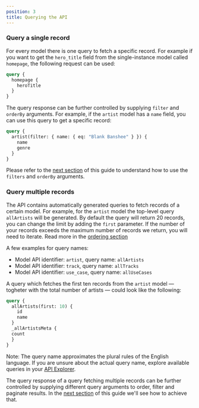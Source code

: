 ```yaml
---
position: 3
title: Querying the API
---
```


### Query a single record

For every model there is one query to fetch a specific record. For example if you want to get the `hero_title` field from the single-instance model called `homepage`, the following request can be used:

```graphql
query {
  homepage {
    heroTitle
  }
}
```

The query response can be further controlled by supplying `filter` and `orderBy` arguments. For example, if the `artist` model has a `name` field, you can use this query to get a specific record:

```graphql
query {
  artist(filter: { name: { eq: "Blank Banshee" } }) {
    name
    genre
  }
}
```

Please refer to the [next section](/docs/graphql/filtering/) of this guide to understand how to use the `filters` and `orderBy` arguments.

### Query multiple records

The API contains automatically generated queries to fetch records of a certain model. For example, for the `artist` model the top-level query `allArtists` will be generated. By default the query will return 20 records, you can change the limit by adding the `first` parameter. If the number of your records exceeds the maximum number of records we return, you will need to iterate. Read more in the [ordering section](/docs/graphql/ordering/)

A few examples for query names:

* Model API identifier: `artist`, query name: `allArtists`
* Model API identifier: `track`, query name: `allTracks` 
* Model API identifier: `use_case`, query name: `allUseCases`

A query which fetches the first ten records from the `artist` model — togheter with the total number of artists — could look like the following:

```graphql
query {
  allArtists(first: 10) {
    id
    name
  }
  _allArtistsMeta {
  count
  }
}
```

Note: The query name approximates the plural rules of the English language. If you are unsure about the actual query name, explore available queries in your [API Explorer](https://graphql.datocms.com/graphiql).

The query response of a query fetching multiple records can be further controlled by supplying different query arguments to order, filter and paginate results. In the [next section](/docs/graphql/filters/) of this guide we'll see how to achieve that.

